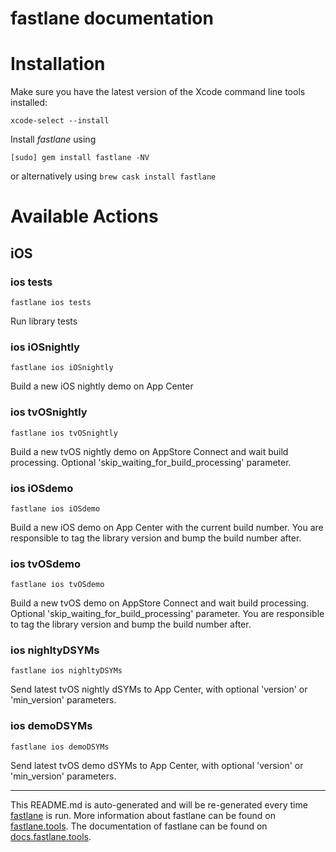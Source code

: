 fastlane documentation
================
# Installation

Make sure you have the latest version of the Xcode command line tools installed:

```
xcode-select --install
```

Install _fastlane_ using
```
[sudo] gem install fastlane -NV
```
or alternatively using `brew cask install fastlane`

# Available Actions
## iOS
### ios tests
```
fastlane ios tests
```
Run library tests
### ios iOSnightly
```
fastlane ios iOSnightly
```
Build a new iOS nightly demo on App Center
### ios tvOSnightly
```
fastlane ios tvOSnightly
```
Build a new tvOS nightly demo on AppStore Connect and wait build processing. Optional 'skip_waiting_for_build_processing' parameter.
### ios iOSdemo
```
fastlane ios iOSdemo
```
Build a new iOS demo on App Center with the current build number. You are responsible to tag the library version and bump the build number after.
### ios tvOSdemo
```
fastlane ios tvOSdemo
```
Build a new tvOS demo on AppStore Connect and wait build processing. Optional 'skip_waiting_for_build_processing' parameter. You are responsible to tag the library version and bump the build number after.
### ios nighltyDSYMs
```
fastlane ios nighltyDSYMs
```
Send latest tvOS nightly dSYMs to App Center, with optional 'version' or 'min_version' parameters.
### ios demoDSYMs
```
fastlane ios demoDSYMs
```
Send latest tvOS demo dSYMs to App Center, with optional 'version' or 'min_version' parameters.

----

This README.md is auto-generated and will be re-generated every time [fastlane](https://fastlane.tools) is run.
More information about fastlane can be found on [fastlane.tools](https://fastlane.tools).
The documentation of fastlane can be found on [docs.fastlane.tools](https://docs.fastlane.tools).

